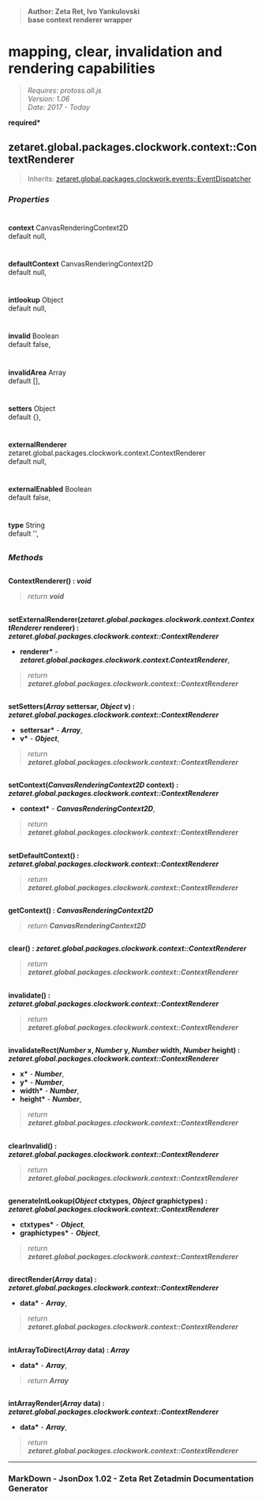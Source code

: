 > __Author: Zeta Ret, Ivo Yankulovski__  
> __base context renderer wrapper__  
# mapping, clear, invalidation and rendering capabilities  
> *Requires: protoss.all.js*  
> *Version: 1.06*  
> *Date: 2017 - Today*  

__required*__

## zetaret.global.packages.clockwork.context::ContextRenderer  
> Inherits: [zetaret.global.packages.clockwork.events::EventDispatcher](../events/EventDispatcher.md)  

### *Properties*  

#  
__context__ CanvasRenderingContext2D  
default null,   

#  
__defaultContext__ CanvasRenderingContext2D  
default null,   

#  
__intlookup__ Object  
default null,   

#  
__invalid__ Boolean  
default false,   

#  
__invalidArea__ Array  
default [],   

#  
__setters__ Object  
default {},   

#  
__externalRenderer__ zetaret.global.packages.clockwork.context.ContextRenderer  
default null,   

#  
__externalEnabled__ Boolean  
default false,   

#  
__type__ String  
default '',   


##  
### *Methods*  

##  
__ContextRenderer() : *void*__  

> *return __void__*  

##  
__setExternalRenderer(*zetaret.global.packages.clockwork.context.ContextRenderer* renderer) : *zetaret.global.packages.clockwork.context::ContextRenderer*__  

- __renderer*__ - __*zetaret.global.packages.clockwork.context.ContextRenderer*__,   
> *return __zetaret.global.packages.clockwork.context::ContextRenderer__*  

##  
__setSetters(*Array* settersar, *Object* v) : *zetaret.global.packages.clockwork.context::ContextRenderer*__  

- __settersar*__ - __*Array*__,   
- __v*__ - __*Object*__,   
> *return __zetaret.global.packages.clockwork.context::ContextRenderer__*  

##  
__setContext(*CanvasRenderingContext2D* context) : *zetaret.global.packages.clockwork.context::ContextRenderer*__  

- __context*__ - __*CanvasRenderingContext2D*__,   
> *return __zetaret.global.packages.clockwork.context::ContextRenderer__*  

##  
__setDefaultContext() : *zetaret.global.packages.clockwork.context::ContextRenderer*__  

> *return __zetaret.global.packages.clockwork.context::ContextRenderer__*  

##  
__getContext() : *CanvasRenderingContext2D*__  

> *return __CanvasRenderingContext2D__*  

##  
__clear() : *zetaret.global.packages.clockwork.context::ContextRenderer*__  

> *return __zetaret.global.packages.clockwork.context::ContextRenderer__*  

##  
__invalidate() : *zetaret.global.packages.clockwork.context::ContextRenderer*__  

> *return __zetaret.global.packages.clockwork.context::ContextRenderer__*  

##  
__invalidateRect(*Number* x, *Number* y, *Number* width, *Number* height) : *zetaret.global.packages.clockwork.context::ContextRenderer*__  

- __x*__ - __*Number*__,   
- __y*__ - __*Number*__,   
- __width*__ - __*Number*__,   
- __height*__ - __*Number*__,   
> *return __zetaret.global.packages.clockwork.context::ContextRenderer__*  

##  
__clearInvalid() : *zetaret.global.packages.clockwork.context::ContextRenderer*__  

> *return __zetaret.global.packages.clockwork.context::ContextRenderer__*  

##  
__generateIntLookup(*Object* ctxtypes, *Object* graphictypes) : *zetaret.global.packages.clockwork.context::ContextRenderer*__  

- __ctxtypes*__ - __*Object*__,   
- __graphictypes*__ - __*Object*__,   
> *return __zetaret.global.packages.clockwork.context::ContextRenderer__*  

##  
__directRender(*Array* data) : *zetaret.global.packages.clockwork.context::ContextRenderer*__  

- __data*__ - __*Array*__,   
> *return __zetaret.global.packages.clockwork.context::ContextRenderer__*  

##  
__intArrayToDirect(*Array* data) : *Array*__  

- __data*__ - __*Array*__,   
> *return __Array__*  

##  
__intArrayRender(*Array* data) : *zetaret.global.packages.clockwork.context::ContextRenderer*__  

- __data*__ - __*Array*__,   
> *return __zetaret.global.packages.clockwork.context::ContextRenderer__*  

---  
### MarkDown - JsonDox 1.02 - Zeta Ret Zetadmin Documentation Generator